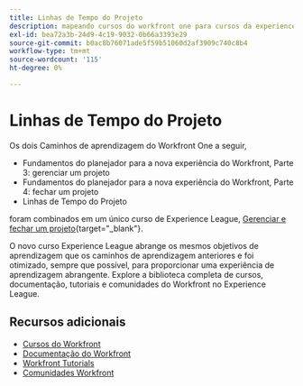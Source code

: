 ```yaml
---
title: Linhas de Tempo do Projeto
description: mapeando cursos do workfront one para cursos da experience league
exl-id: bea72a3b-24d9-4c19-9032-0b66a3393e29
source-git-commit: b0ac8b76071ade5f59b51060d2af3909c740c8b4
workflow-type: tm+mt
source-wordcount: '115'
ht-degree: 0%

---
```



# Linhas de Tempo do Projeto

Os dois Caminhos de aprendizagem do Workfront One a seguir,

* Fundamentos do planejador para a nova experiência do Workfront, Parte 3: gerenciar um projeto
* Fundamentos do planejador para a nova experiência do Workfront, Parte 4: fechar um projeto
* Linhas de Tempo do Projeto

foram combinados em um único curso de Experience League, [Gerenciar e fechar um projeto](https://experienceleague.adobe.com/?recommended=Workfront-U-1-2022.2.planners){target="_blank"}.

O novo curso Experience League abrange os mesmos objetivos de aprendizagem que os caminhos de aprendizagem anteriores e foi otimizado, sempre que possível, para proporcionar uma experiência de aprendizagem abrangente.  Explore a biblioteca completa de cursos, documentação, tutoriais e comunidades do Workfront no Experience League.

## Recursos adicionais

* [Cursos do Workfront](https://experienceleague.adobe.com/?lang=en&amp;Solution=Workfront#courses)
* [Documentação do Workfront](https://experienceleague.adobe.com/docs/workfront.html)
* [Workfront Tutorials](https://experienceleague.adobe.com/docs/workfront-learn/tutorials-workfront/home.html)
* [Comunidades Workfront](https://experienceleaguecommunities.adobe.com/t5/workfront/ct-p/workfront)
